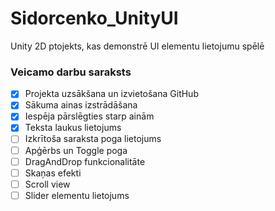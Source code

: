 # Sidorcenko_UnityUI
Unity 2D ptojekts, kas demonstrē UI elementu lietojumu spēlē
### Veicamo darbu saraksts
- [x] Projekta uzsākšana un izvietošana GitHub
- [x] Sākuma ainas izstrādāšana 
- [x] Iespēja pārslēgties starp ainām
- [x] Teksta laukus lietojums
- [ ] Izkrītoša saraksta poga lietojums
- [ ] Apģērbs un Toggle poga
- [ ] DragAndDrop funkcionalitāte
- [ ] Skaņas efekti
- [ ] Scroll view
- [ ] Slider elementu lietojums